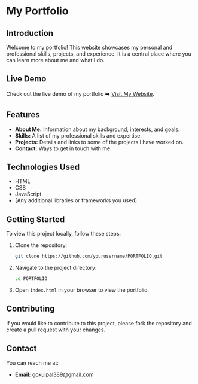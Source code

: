 # My Portfolio

## Introduction

Welcome to my portfolio! This website showcases my personal and professional skills, projects, and experience. It is a central place where you can learn more about me and what I do.

## Live Demo

Check out the live demo of my portfolio ➡️ [Visit My Website](https://gokul8116.github.io/PORTFOLIO/).

## Features

- **About Me:** Information about my background, interests, and goals.
- **Skills:** A list of my professional skills and expertise.
- **Projects:** Details and links to some of the projects I have worked on.
- **Contact:** Ways to get in touch with me.

## Technologies Used

- HTML
- CSS
- JavaScript
- [Any additional libraries or frameworks you used]

## Getting Started

To view this project locally, follow these steps:

1. Clone the repository:
    ```sh
    git clone https://github.com/yourusername/PORTFOLIO.git
    ```
2. Navigate to the project directory:
    ```sh
    cd PORTFOLIO
    ```
3. Open `index.html` in your browser to view the portfolio.

## Contributing

If you would like to contribute to this project, please fork the repository and create a pull request with your changes. 

## Contact

You can reach me at:
- **Email:** gokulpal389@gmail.com


